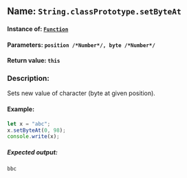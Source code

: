 ## Name: `String.classPrototype.setByteAt`

#### Instance of: [`Function`](Function.md)

#### Parameters: `position /*Number*/, byte /*Number*/`

#### Return value: `this`

### Description:

Sets new value of character (byte at given position).

#### Example:

```js
let x = "abc";
x.setByteAt(0, 98);
console.write(x);
```

##### Expected output:

```
bbc
```

